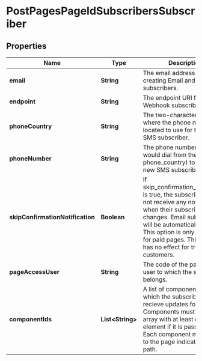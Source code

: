 

# PostPagesPageIdSubscribersSubscriber


## Properties

Name | Type | Description | Notes
------------ | ------------- | ------------- | -------------
**email** | **String** | The email address for creating Email and Webhook subscribers. |  [optional]
**endpoint** | **String** | The endpoint URI for creating Webhook subscribers. |  [optional]
**phoneCountry** | **String** | The two-character country where the phone number is located to use for the new SMS subscriber. |  [optional]
**phoneNumber** | **String** | The phone number (as you would dial from the phone_country) to use for the new SMS subscriber. |  [optional]
**skipConfirmationNotification** | **Boolean** | If skip_confirmation_notification is true, the subscriber does not receive any notifications when their subscription changes.  Email subscribers will be automatically opted in. This option is only available for paid pages. This option has no effect for trial customers. |  [optional]
**pageAccessUser** | **String** | The code of the page access user to which the subscriber belongs. |  [optional]
**componentIds** | **List&lt;String&gt;** | A list of component ids for which the subscriber should recieve updates for. Components must be an array with at least one element if it is passed at all. Each component must belong to the page indicated in the path. |  [optional]



